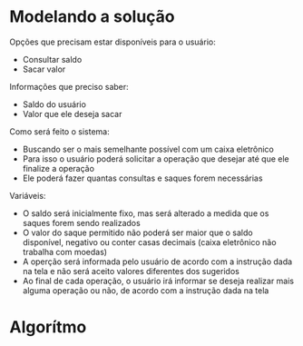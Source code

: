 # Modelando a solução

Opções que precisam estar disponíveis para o usuário:

  - Consultar saldo
  - Sacar valor

Informações que preciso saber:

  - Saldo do usuário
  - Valor que ele deseja sacar

Como será feito o sistema:

  - Buscando ser o mais semelhante possível com um caixa eletrônico
  - Para isso o usuário poderá solicitar a operação que desejar até que ele finalize a operação
  - Ele poderá fazer quantas consultas e saques forem necessárias

Variáveis:

  - O saldo será inicialmente fixo, mas será alterado a medida que os saques forem sendo realizados
  - O valor do saque permitido não poderá ser maior que o saldo disponível, negativo ou conter casas decimais (caixa eletrônico não trabalha com moedas)
  - A operção será informada pelo usuário de acordo com a instrução dada na tela e não será aceito valores diferentes dos sugeridos
  - Ao final de cada operação, o usuário irá informar se deseja realizar mais alguma operação ou não, de acordo com a instrução dada na tela


# Algorítmo

